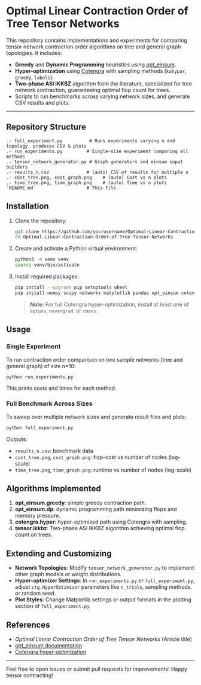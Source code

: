 # Optimal Linear Contraction Order of Tree Tensor Networks

This repository contains implementations and experiments for comparing tensor network contraction order algorithms on tree and general graph topologies. It includes:

* **Greedy** and **Dynamic Programming** heuristics using [opt\_einsum](https://github.com/alexcrichton/opt-einsum).
* **Hyper-optimization** using [Cotengra](https://github.com/jcmgray/cotengra) with sampling methods (`kahypar`, `greedy`, `labels`).
* **Two-phase ASI IKKBZ** algorithm from the literature, specialized for tree network contraction, guaranteeing optimal flop count for trees.
* Scripts to run benchmarks across varying network sizes, and generate CSV results and plots.

---

## Repository Structure

```
.- full_experiment.py          # Runs experiments varying n and topology, produces CSV & plots
.- run_experiments.py         # Single-size experiment comparing all methods
.- tensor_network_generator.py # Graph generators and einsum input builders
.- results_n.csv              # (auto) CSV of results for multiple n
.- cost_tree.png, cost_graph.png    # (auto) Cost vs n plots
.- time_tree.png, time_graph.png    # (auto) Time vs n plots
`README.md`                   # This file
```

## Installation

1. Clone the repository:

   ```bash
   git clone https://github.com/yourusername/Optimal-Linear-Contraction-Order-of-Tree-Tensor-Networks.git
   cd Optimal-Linear-Contraction-Order-of-Tree-Tensor-Networks
   ```

2. Create and activate a Python virtual environment:

   ```bash
   python3 -m venv venv
   source venv/bin/activate
   ```

3. Install required packages:

   ```bash
   pip install --upgrade pip setuptools wheel
   pip install numpy scipy networkx matplotlib pandas opt_einsum cotengra kahypar optuna nevergrad cmaes
   ```

   > **Note:** For full Cotengra hyper-optimization, install at least one of `optuna`, `nevergrad`, or `cmaes`.

## Usage

### Single Experiment

To run contraction order comparison on two sample networks (tree and general graph) of size *n*=10:

```bash
python run_experiments.py
```

This prints costs and times for each method.

### Full Benchmark Across Sizes

To sweep over multiple network sizes and generate result files and plots:

```bash
python full_experiment.py
```

Outputs:

* `results_n.csv`: benchmark data
* `cost_tree.png`, `cost_graph.png`: flop-cost vs number of nodes (log-scale)
* `time_tree.png`, `time_graph.png`: runtime vs number of nodes (log-scale)

## Algorithms Implemented

1. **opt\_einsum.greedy**: simple greedy contraction path.
2. **opt\_einsum.dp**: dynamic programming path minimizing flops and memory pressure.
3. **cotengra.hyper**: hyper-optimized path using Cotengra with sampling.
4. **tensor.ikkbz**: Two-phase ASI IKKBZ algorithm achieving optimal flop count on trees.

## Extending and Customizing

* **Network Topologies**: Modify `tensor_network_generator.py` to implement other graph models or weight distributions.
* **Hyper-optimizer Settings**: In `run_experiments.py` or `full_experiment.py`, adjust `ctg.HyperOptimizer` parameters like `n_trials`, sampling methods, or random seed.
* **Plot Styles**: Change Matplotlib settings or output formats in the plotting section of `full_experiment.py`.

## References

* *Optimal Linear Contraction Order of Tree Tensor Networks* (Article title)
* [opt\_einsum documentation](https://github.com/alexcrichton/opt-einsum)
* [Cotengra hyper-optimization](https://github.com/jcmgray/cotengra)

---

Feel free to open issues or submit pull requests for improvements!
Happy tensor contracting!

```
```
